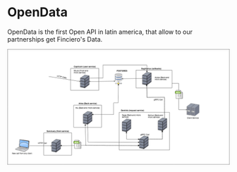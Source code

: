 # OpenData

OpenData is the first Open API in latin america, that allow to our partnerships get Finciero's Data.

<img align="center" src="arch.png">